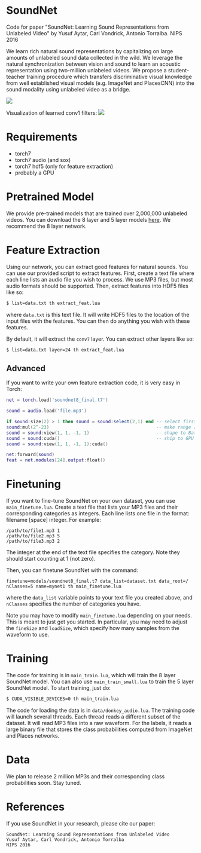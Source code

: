 SoundNet
========

Code for paper "SoundNet: Learning Sound Representations from Unlabeled Video" by Yusuf Aytar, Carl Vondrick, Antonio Torralba. NIPS 2016

We learn rich natural sound representations by capitalizing on large amounts of unlabeled sound data collected in the wild. We leverage the natural synchronization between vision and sound to learn an acoustic representation using two-million unlabeled videos. We propose a student-teacher training procedure which transfers discriminative visual knowledge from well established visual models (e.g. ImageNet and PlacesCNN) into the sound modality using unlabeled video as a bridge.

<img src='http://web.mit.edu/vondrick/soundnet/soundnet.jpg'>

Visualization of learned conv1 filters:
<img src='http://web.mit.edu/vondrick/soundnet/conv1.png'>

Requirements
============
 - torch7
 - torch7 audio (and sox)
 - torch7 hdf5 (only for feature extraction)
 - probably a GPU
 
Pretrained Model
================
We provide pre-trained models that are trained over 2,000,000 unlabeled videos. You can download the 8 layer and 5 layer models [here](https://drive.google.com/file/d/0B-xMJ5CYz_F9S09HU0ZKd3EtWnc/view?usp=sharing). We recommend the 8 layer network.

Feature Extraction
==================

Using our network, you can extract good features for natural sounds. You can use our provided script to extract features. First, create a text file where each line lists an audio file you wish to process. We use MP3 files, but most audio formats should be supported. Then, extract features into HDF5 files like so:

```bash
$ list=data.txt th extract_feat.lua
```

where `data.txt` is this text file. It will write HDF5 files to the location of the input files with the features. You can then do anything you wish with these features. 
 
By default, it will extract the `conv7` layer. You can extract other layers like so:
 
```bash
$ list=data.txt layer=24 th extract_feat.lua
````
 
Advanced
--------
 
 If you want to write your own feature extraction code, it is very easy in Torch:

```lua
net = torch.load('soundnet8_final.t7')

sound = audio.load('file.mp3')

if sound:size(2) > 1 then sound = sound:select(2,1) end -- select first channel (mono)
sound:mul(2^-23)                                        -- make range [-256, 256]
sound = sound:view(1, 1, -1, 1)                         -- shape to BatchSize x 1 x DIM x 1
sound = sound:cuda()                                    -- ship to GPU
sound = sound:view(1, 1, -1, 1):cuda()

net:forward(sound)
feat = net.modules[24].output:float()
```

Finetuning
==========

If you want to fine-tune SoundNet on your own dataset, you can use `main_finetune.lua`. Create a text file that lists your MP3 files and their corresponding categories as integers. Each line lists one file in the format: filename [space] integer. For example:
```
/path/to/file1.mp3 1
/path/to/file2.mp3 5
/path/to/file3.mp3 2
```
The integer at the end of the text file specifies the category. Note they should start counting at 1 (not zero).

Then, you can finetune SoundNet with the command:
```
finetune=models/soundnet8_final.t7 data_list=dataset.txt data_root=/ nClasses=5 name=mynet1 th main_finetune.lua
```
where the `data_list` variable points to your text file you created above, and `nClasses` specifies the number of categories you have.

Note you may have to modify `main_finetune.lua` depending on your needs. This is meant to just get you started. In particular, you may need to adjust the `fineSize` and `loadSize`, which specify how many samples from the waveform to use.

Training
========

The code for training is in `main_train.lua`, which will train the 8 layer SoundNet model. You can also use `main_train_small.lua` to train the 5 layer SoundNet model. To start training, just do:

```bash
$ CUDA_VISIBLE_DEVICES=0 th main_train.lua
```

The code for loading the data is in `data/donkey_audio.lua`. The training code will launch several threads. Each thread reads a different subset of the dataset. It will read MP3 files into a raw waveform. For the labels, it reads a large binary file that stores the class probabilities computed from ImageNet and Places networks.

Data
====

We plan to release 2 million MP3s and their corresponding class probabilities soon. Stay tuned.

References
==========

If you use SoundNet in your research, please cite our paper:

    SoundNet: Learning Sound Representations from Unlabeled Video 
    Yusuf Aytar, Carl Vondrick, Antonio Torralba
    NIPS 2016
